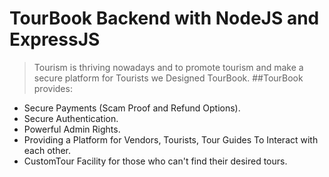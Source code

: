 # TourBook Backend with NodeJS and ExpressJS

> Tourism is thriving nowadays and to promote tourism and make a secure platform for Tourists we Designed TourBook.
> ##TourBook provides:

- Secure Payments (Scam Proof and Refund Options).
- Secure Authentication.
- Powerful Admin Rights.
- Providing a Platform for Vendors, Tourists, Tour Guides To Interact with each other.
- CustomTour Facility for those who can't find their desired tours.
